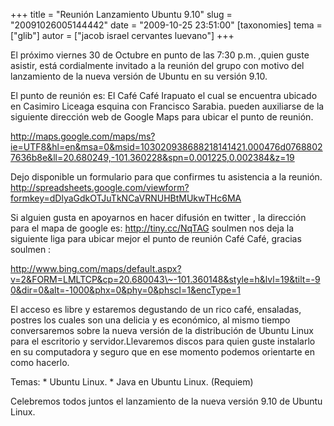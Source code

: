+++
title = "Reunión Lanzamiento Ubuntu 9.10"
slug = "20091026005144442"
date = "2009-10-25 23:51:00"
[taxonomies]
tema = ["glib"]
autor = ["jacob israel cervantes luevano"]
+++

El próximo viernes 30 de Octubre en punto de las 7:30 p.m. ,quien guste
asistir, está cordialmente invitado a la reunión del grupo con motivo
del lanzamiento de la nueva versión de Ubuntu en su versión 9.10.

El punto de reunión es: El Café Café Irapuato el cual se encuentra
ubicado en Casimiro Liceaga esquina con Francisco Sarabia. pueden
auxiliarse de la siguiente dirección web de Google Maps para ubicar el
punto de reunión.

<a href="http://maps.google.com/maps/ms?ie=UTF8&amp;hl=en&amp;msa=0&amp;msid=103020938688218141421.000476d07688027636b8e&amp;ll=20.680249,-101.360228&amp;spn=0.001225,0.002384&amp;z=19">http://maps.google.com/maps/ms?ie=UTF8&hl=en&msa=0&msid=103020938688218141421.000476d07688027636b8e&ll=20.680249,-101.360228&spn=0.001225,0.002384&z=19</a>

Dejo disponible un formulario para que confirmes tu asistencia a la
reunión.
<a href="http://spreadsheets.google.com/viewform?formkey=dDlyaGdkOTJuTkNCaVRNUHBtMUkwTHc6MA">http://spreadsheets.google.com/viewform?formkey=dDlyaGdkOTJuTkNCaVRNUHBtMUkwTHc6MA</a>

Si alguien gusta en apoyarnos en hacer difusión en twitter , la
dirección para el mapa de google es:
<a href="http://tiny.cc/NqTAG">http://tiny.cc/NqTAG</a> soulmen nos deja
la siguiente liga para ubicar mejor el punto de reunión Café Café,
gracias soulmen :

<a href="http://www.bing.com/maps/default.aspx?v=2&amp;FORM=LMLTCP&amp;cp=20.680043~-101.360148&amp;style=h&amp;lvl=19&amp;tilt=-90&amp;dir=0&amp;alt=-1000&amp;phx=0&amp;phy=0&amp;phscl=1&amp;encType=1">http://www.bing.com/maps/default.aspx?v=2&FORM=LMLTCP&cp=20.680043\~-101.360148&style=h&lvl=19&tilt=-90&dir=0&alt=-1000&phx=0&phy=0&phscl=1&encType=1</a>

El acceso es libre y estaremos degustando de un rico café, ensaladas,
postres los cuales son una delicia y es económico, al mismo tiempo
conversaremos sobre la nueva versión de la distribución de Ubuntu Linux
para el escritorio y servidor.Llevaremos discos para quien guste
instalarlo en su computadora y seguro que en ese momento podemos
orientarte en como hacerlo.

Temas: \* Ubuntu Linux. \* Java en Ubuntu Linux. (Requiem)

Celebremos todos juntos el lanzamiento de la nueva versión 9.10 de
Ubuntu Linux.

